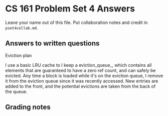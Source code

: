 CS 161 Problem Set 4 Answers
============================
Leave your name out of this file. Put collaboration notes and credit in
`pset4collab.md`.

Answers to written questions
----------------------------

Eviction plan

I use a basic LRU cache to 
I keep a eviction_queue_, which contains all elements that are guaranteed to have a zero ref count, and can safely be evicted. Any time a block is loaded while it's on the eviction queue, I remove it from the eviction queue since it was recently accessed. New entries are added to the front, and the potential evictions are taken from the back of the queue.


Grading notes
-------------
